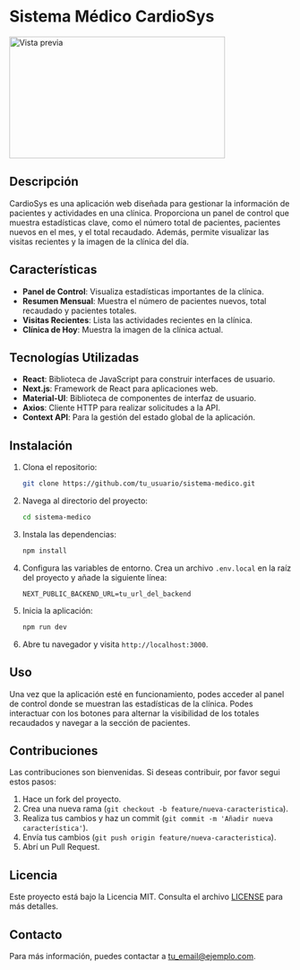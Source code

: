 # Sistema Médico CardioSys

<img src="assets/demo/postspark-export.png" alt="Vista previa" width="385" height="217">

## Descripción

CardioSys es una aplicación web diseñada para gestionar la información de pacientes y actividades en una clínica. 
Proporciona un panel de control que muestra estadísticas clave, como el número total de pacientes, pacientes nuevos en el mes, 
y el total recaudado. Además, permite visualizar las visitas recientes y la imagen de la clínica del día.

## Características

- **Panel de Control**: Visualiza estadísticas importantes de la clínica.
- **Resumen Mensual**: Muestra el número de pacientes nuevos, total recaudado y pacientes totales.
- **Visitas Recientes**: Lista las actividades recientes en la clínica.
- **Clínica de Hoy**: Muestra la imagen de la clínica actual.

## Tecnologías Utilizadas

- **React**: Biblioteca de JavaScript para construir interfaces de usuario.
- **Next.js**: Framework de React para aplicaciones web.
- **Material-UI**: Biblioteca de componentes de interfaz de usuario.
- **Axios**: Cliente HTTP para realizar solicitudes a la API.
- **Context API**: Para la gestión del estado global de la aplicación.

## Instalación

1. Clona el repositorio:

   ```bash
   git clone https://github.com/tu_usuario/sistema-medico.git
   ```

2. Navega al directorio del proyecto:

   ```bash
   cd sistema-medico
   ```

3. Instala las dependencias:

   ```bash
   npm install
   ```

4. Configura las variables de entorno. Crea un archivo `.env.local` en la raíz del proyecto y añade la siguiente línea:

   ```plaintext
   NEXT_PUBLIC_BACKEND_URL=tu_url_del_backend
   ```

5. Inicia la aplicación:

   ```bash
   npm run dev
   ```

6. Abre tu navegador y visita `http://localhost:3000`.

## Uso

Una vez que la aplicación esté en funcionamiento, podes acceder al panel de control donde se muestran las estadísticas de la clínica. 
Podes interactuar con los botones para alternar la visibilidad de los totales recaudados y navegar a la sección de pacientes.

## Contribuciones

Las contribuciones son bienvenidas. Si deseas contribuir, por favor segui estos pasos:

1. Hace un fork del proyecto.
2. Crea una nueva rama (`git checkout -b feature/nueva-caracteristica`).
3. Realiza tus cambios y haz un commit (`git commit -m 'Añadir nueva característica'`).
4. Envía tus cambios (`git push origin feature/nueva-caracteristica`).
5. Abrí un Pull Request.

## Licencia

Este proyecto está bajo la Licencia MIT. Consulta el archivo [LICENSE](LICENSE) para más detalles.

## Contacto

Para más información, puedes contactar a [tu_email@ejemplo.com](mailto:agustinaltamirano2024@gmail.com).
